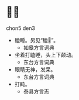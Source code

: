 # 𥅻盹
chon5 den3
+ 瞌睡。另见“瞌𥅻”。
  * 如皋方言词典
+ 坐着打瞌睡，头上下颠动。
  * 东台方言词典
+ 眼睛无神，发呆。
  * 东台方言词典
+ 打盹。
  * 泰县方言志

